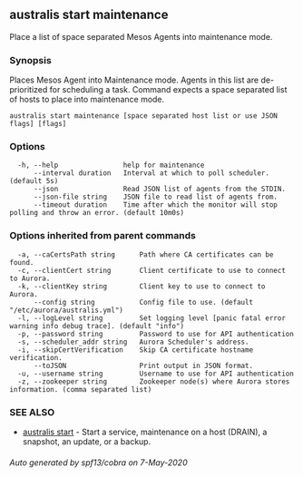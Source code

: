 ## australis start maintenance

Place a list of space separated Mesos Agents into maintenance mode.

### Synopsis

Places Mesos Agent into Maintenance mode. Agents in this list
are de-prioritized for scheduling a task. Command
expects a space separated list of hosts to place into maintenance mode.

```
australis start maintenance [space separated host list or use JSON flags] [flags]
```

### Options

```
  -h, --help                help for maintenance
      --interval duration   Interval at which to poll scheduler. (default 5s)
      --json                Read JSON list of agents from the STDIN.
      --json-file string    JSON file to read list of agents from.
      --timeout duration    Time after which the monitor will stop polling and throw an error. (default 10m0s)
```

### Options inherited from parent commands

```
  -a, --caCertsPath string      Path where CA certificates can be found.
  -c, --clientCert string       Client certificate to use to connect to Aurora.
  -k, --clientKey string        Client key to use to connect to Aurora.
      --config string           Config file to use. (default "/etc/aurora/australis.yml")
  -l, --logLevel string         Set logging level [panic fatal error warning info debug trace]. (default "info")
  -p, --password string         Password to use for API authentication
  -s, --scheduler_addr string   Aurora Scheduler's address.
  -i, --skipCertVerification    Skip CA certificate hostname verification.
      --toJSON                  Print output in JSON format.
  -u, --username string         Username to use for API authentication
  -z, --zookeeper string        Zookeeper node(s) where Aurora stores information. (comma separated list)
```

### SEE ALSO

* [australis start](australis_start.md)	 - Start a service, maintenance on a host (DRAIN), a snapshot, an update, or a backup.

###### Auto generated by spf13/cobra on 7-May-2020
